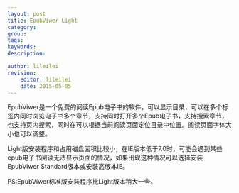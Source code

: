 ```yaml
---
layout: post
title: EpubViwer Light
category:  
group:  
tags:  
keywords:  
description:  

author: lileilei
revision:
    editor: lileilei
    date: 2015-05-05
---
```


EpubViwer是一个免费的阅读Epub电子书的软件，可以显示目录，可以在多个标签内同时浏览电子书多个章节，支持同时打开多个Epub电子书，支持搜索章节，也支持页内搜索，同时在可以根据当前阅读页面定位目录中位置。阅读页面字体大小也可以调整。

Light版安装程序和占用磁盘面积比较小，在IE版本低于7.0时，可能会遇到某些epub电子书阅读无法显示页面的情况，如果出现这种情况可以选择安装EpubViwer Standard版本或安装高版本IE。

PS:EpubViwer标准版安装程序比Light版本稍大一些。